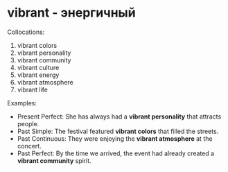 # vibrant - энергичный

Collocations:

1. vibrant colors
2. vibrant personality
3. vibrant community
4. vibrant culture
5. vibrant energy
6. vibrant atmosphere
7. vibrant life

Examples:

- Present Perfect: She has always had a **vibrant personality** that attracts people.
- Past Simple: The festival featured **vibrant colors** that filled the streets.
- Past Continuous: They were enjoying the **vibrant atmosphere** at the concert.
- Past Perfect: By the time we arrived, the event had already created a **vibrant community** spirit.
